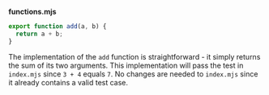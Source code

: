 **functions.mjs**

```js
export function add(a, b) {
  return a + b;
}
```

The implementation of the `add` function is straightforward - it simply returns the sum of its two arguments. This implementation will pass the test in `index.mjs` since `3 + 4` equals `7`. No changes are needed to `index.mjs` since it already contains a valid test case.